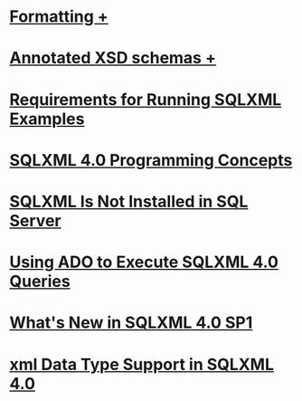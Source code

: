 # [Formatting +](../../relational-databases/sqlxml/formatting/index.md?toc=%2fsql%2frelational-databases%2fsqlxml%2fformatting%2ftoc.json)
# [Annotated XSD schemas +](../../relational-databases/sqlxml/annotated-xsd-schemas/index.md?toc=%2fsql%2frelational-databases%2fsqlxml%2fannotated-xsd-schemas%2ftoc.json)
# [Requirements for Running SQLXML Examples](requirements-for-running-sqlxml-examples.md)
# [SQLXML 4.0 Programming Concepts](sqlxml-4-0-programming-concepts.md)
# [SQLXML Is Not Installed in SQL Server](sqlxml-is-not-installed-in-sql-server.md)
# [Using ADO to Execute SQLXML 4.0 Queries](using-ado-to-execute-sqlxml-4-0-queries.md)
# [What's New in SQLXML 4.0 SP1](what-s-new-in-sqlxml-4-0-sp1.md)
# [xml Data Type Support in SQLXML 4.0](xml-data-type-support-in-sqlxml-4-0.md)
